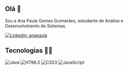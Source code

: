 ## Olá 👋

Sou a Ana Paula Gomes Guimarães, estudante de Análise e Desenvolvimento de Sistemas.

[![Linkedin: anapaula](https://img.shields.io/badge/-Linkedin-blue?style=flat-square&logo=Linkedin&logoColor=white&link=https://www.linkedin.com/in/ana-paula-gomes-guimaraes)](https://www.linkedin.com/in/ana-paula-gomes-guimaraes)

## Tecnologias 👩‍💻

![Java](https://img.shields.io/badge/-Java-007396?style=flat-square&logo=java)
![HTML5](https://img.shields.io/badge/-HTML5-E34F26?style=flat-square&logo=html5&logoColor=white)
![CSS3](https://img.shields.io/badge/-CSS3-1572B6?style=flat-square&logo=css3)
![JavaScript](https://img.shields.io/badge/-JavaScript-black?style=flat-square&logo=javascript)
